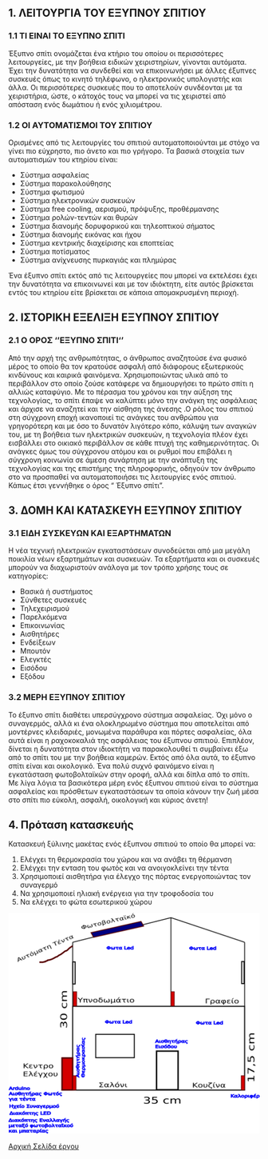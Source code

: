 
## 1. ΛΕΙΤΟΥΡΓΙΑ ΤΟΥ ΕΞΥΠΝΟΥ ΣΠΙΤΙΟΥ

### 1.1	ΤΙ ΕΙΝΑΙ ΤΟ ΕΞΥΠΝΟ ΣΠΙΤΙ
Έξυπνο σπίτι ονομάζεται ένα κτήριο του οποίου οι περισσότερες λειτουργείες, με την βοήθεια ειδικών χειριστηρίων, γίνονται αυτόματα. Έχει την δυνατότητα να συνδεθεί και να επικοινωνήσει με άλλες έξυπνες συσκευές όπως το κινητό τηλέφωνο, ο ηλεκτρονικός υπολογιστής και άλλα. Οι περισσότερες συσκευές που το αποτελούν συνδέονται με τα χειριστήρια, ώστε, ο κάτοχός τους να μπορεί να τις χειριστεί από απόσταση ενός δωμάτιου ή ενός χιλιομέτρου.

### 1.2	ΟΙ ΑΥΤΟΜΑΤΙΣΜΟΙ  ΤΟΥ ΣΠΙΤΙΟΥ
Ορισμένες από τις λειτουργίες του σπιτιού αυτοματοποιούνται με στόχο να γίνει πιο εύχρηστο, πιο άνετο και πιο γρήγορο. Τα βασικά στοιχεία των αυτοματισμών του κτηρίου είναι:
- Σύστημα ασφαλείας
- Σύστημα παρακολούθησης
- Σύστημα φωτισμού
- Σύστημα ηλεκτρονικών συσκευών
- Σύστημα free cooling, αερισμού, πρόψυξης, προθέρμανσης
- Σύστημα ρολών-τεντών και θυρών
- Σύστημα διανομής δορυφορικού και τηλεοπτικού σήματος
- Σύστημα διανομής εικόνας και ήχου
- Σύστημα κεντρικής διαχείρισης και εποπτείας
- Σύστημα ποτίσματος
- Σύστημα ανίχνευσης πυρκαγιάς και πλημύρας

Ένα έξυπνο σπίτι εκτός από τις λειτουργείες που μπορεί να εκτελέσει έχει την δυνατότητα να επικοινωνεί και με τον ιδιόκτητη, είτε αυτός βρίσκεται εντός του κτηρίου είτε βρίσκεται σε κάποια απομακρυσμένη περιοχή.

## 2. ΙΣΤΟΡΙΚΗ ΕΞΕΛΙΞΗ ΕΞΥΠΝΟΥ ΣΠΙΤΙΟΥ

### 2.1 Ο ΟΡΟΣ ‘’ΕΞΥΠΝΟ ΣΠΙΤΙ‘’
Από την αρχή της ανθρωπότητας, ο άνθρωπος αναζητούσε ένα φυσικό μέρος το οποίο θα τον κρατούσε ασφαλή από διάφορους εξωτερικούς κινδύνους και καιρικά φαινόμενα. Χρησιμοποιώντας υλικά από το περιβάλλον στο οποίο ζούσε κατάφερε να δημιουργήσει το πρώτο σπίτι η αλλιώς καταφύγιο. Με το πέρασμα του χρόνου και την αύξηση της τεχνολογίας, το σπίτι έπαψε να καλύπτει μόνο την ανάγκη της ασφάλειας και άρχισε να αναζητεί και την αίσθηση της άνεσης .Ο ρόλος του σπιτιού στη σύγχρονη εποχή ικανοποιεί τις ανάγκες του ανθρώπου για γρηγορότερη και με όσο το δυνατόν λιγότερο κόπο, κάλυψη των αναγκών του, με τη βοήθεια των ηλεκτρικών συσκευών, η τεχνολογία πλέον έχει εισβάλλει στο οικιακό περιβάλλον σε κάθε πτυχή της καθημερινότητας. Οι ανάγκες όμως του σύγχρονου ατόμου και οι ρυθμοί που επιβάλει η σύγχρονη κοινωνία σε άμεση συνάρτηση με την ανάπτυξη της τεχνολογίας και της επιστήμης της πληροφορικής, οδηγούν τον άνθρωπο στο να προσπαθεί να αυτοματοποιήσει τις λειτουργίες ενός σπιτιού. Κάπως έτσι γεννήθηκε ο όρος “ Έξυπνο σπίτι”.


## 3. ΔΟΜΗ ΚΑΙ ΚΑΤΑΣΚΕΥΗ ΕΞΥΠΝΟΥ ΣΠΙΤΙΟΥ

### 3.1 ΕΙΔΗ ΣΥΣΚΕΥΩΝ ΚΑΙ ΕΞΑΡΤΗΜΑΤΩΝ
Η νέα τεχνική ηλεκτρικών εγκαταστάσεων συνοδεύεται από μια μεγάλη ποικιλία νέων εξαρτημάτων και συσκευών.
Τα εξαρτήματα και οι συσκευές μπορούν να διαχωριστούν ανάλογα με τον τρόπο χρήσης τους σε κατηγορίες:
- Βασικά ή συστήματος
- Σύνθετες συσκευές
- Τηλεχειρισμού
- Παρελκόμενα
- Επικοινωνίας
- Αισθητήρες
- Ενδείξεων
- Μπουτόν
- Ελεγκτές
- Εισόδου
- Εξόδου

### 3.2 ΜΕΡΗ ΕΞΥΠΝΟΥ ΣΠΙΤΙΟΥ
Το έξυπνο σπίτι διαθέτει υπερσύγχρονο σύστημα ασφαλείας. Όχι μόνο ο συναγερμός, αλλά κι ένα ολοκληρωμένο σύστημα που αποτελείται από μοντέρνες κλειδαριές, μονωμένα παράθυρα και πόρτες ασφαλείας, όλα αυτά είναι η ραχοκοκαλιά της ασφάλειας του έξυπνου σπιτιού. Επιπλέον, δίνεται η δυνατότητα στον ιδιοκτήτη να παρακολουθεί τι συμβαίνει έξω από το σπίτι του με την βοήθεια καμερών.
Εκτός από όλα αυτά, το έξυπνο σπίτι είναι και οικολογικό. Ένα πολύ συχνό φαινόμενο είναι η εγκατάσταση φωτοβολταϊκών στην οροφή, αλλά και δίπλα από το σπίτι.
Με λίγα λόγια τα βασικότερα μέρη ενός έξυπνου σπιτιού είναι το σύστημα ασφαλείας και πρόσθετων εγκαταστάσεων τα οποία κάνουν την ζωή μέσα στο σπίτι πιο εύκολη, ασφαλή, οικολογική και κύριος άνετη!

## 4. Πρόταση κατασκευής

Κατασκευή ξύλινης μακέτας ενός έξυπνου σπιτιού το οποίο θα μπορεί να:

1. Ελέγχει τη θερμοκρασία του χώρου και να ανάβει τη θέρμανση
2. Ελέγχει την ενταση του φωτός και να ανοιγοκλείνει την τέντα
3. Χρησιμοποιεί αισθητήρα για έλεγχο της πόρτας ενεργοποιώντας τον συναγερμό
4. Να χρησιμοποιεί ηλιακή ενέργεια για την τροφοδοσία του
5. Να ελέγχει το φώτα εσωτερικού χώρου

![Image](images/home.png)

[Αρχική Σελίδα έργου](https://github.com/legeonaf/robotics.ellak)
